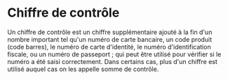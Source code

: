 # Chiffre de contrôle

Un chiffre de contrôle est un chiffre supplémentaire ajouté à la fin d'un nombre important tel qu'un numéro de carte bancaire, un code produit (code barres), le numéro de carte d'identité, le numéro d'identification fiscale, ou un numéro de passeport ; qui peut être utilisé pour vérifier si le numéro a été saisi correctement. Dans certains cas, plus d'un chiffre est utilisé auquel cas on les appelle somme de contrôle.